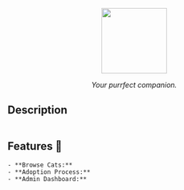 <p align="center">
    <img width="130" src="https://r2.easyimg.io/tpchruwiy/imgonline-com-ua-shape-3w63icf8ij.png">
</p>
  
<p align="center"><i>Your purrfect companion.</i></p>

## Description
```

```

## Features 🌟
```
- **Browse Cats:** 
- **Adoption Process:** 
- **Admin Dashboard:** 
```

